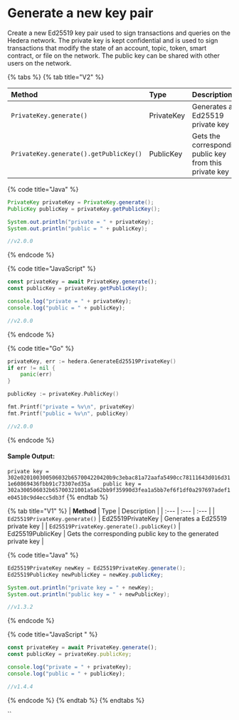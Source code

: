 # Generate a new key pair

Create a new Ed25519 key pair used to sign transactions and queries on the Hedera network. The private key is kept confidential and is used to sign transactions that modify the state of an account, topic, token, smart contract, or file on the network. The public key can be shared with other users on the network.

{% tabs %}
{% tab title="V2" %}


| **Method**  | Type | Description |
| :--- | :--- | :--- |
| `PrivateKey.generate()` | PrivateKey | Generates a Ed25519 private key |
| `PrivateKey.generate().getPublicKey()` | PublicKey | Gets the corresponding public key from this private key |

{% code title="Java" %}
```java
PrivateKey privateKey = PrivateKey.generate();
PublicKey publicKey = privateKey.getPublicKey();

System.out.println("private = " + privateKey);
System.out.println("public = " + publicKey);

//v2.0.0
```
{% endcode %}

{% code title="JavaScript" %}
```javascript
const privateKey = await PrivateKey.generate();
const publicKey = privateKey.getPublicKey();

console.log("private = " + privateKey);
console.log("public = " + publicKey);

//v2.0.0
```
{% endcode %}

{% code title="Go" %}
```go
privateKey, err := hedera.GenerateEd25519PrivateKey()
if err != nil {
    panic(err)
}

publicKey := privateKey.PublicKey()

fmt.Printf("private = %v\n", privateKey)
fmt.Printf("public = %v\n", publicKey)

//v2.0.0
```
{% endcode %}

#### Sample Output:

`private key = 302e020100300506032b657004220420b9c3ebac81a72aafa5490cc78111643d016d311e60869436fbb91c73307ed35a   
public key = 302a300506032b65700321001a5a62bb9f35990d3fea1a5bb7ef6f1df0a297697adef1e04510c9d4ecc5db3f`
{% endtab %}

{% tab title="V1" %}
| **Method**  | Type | Description |
| :--- | :--- | :--- |
| `Ed25519PrivateKey.generate()` | Ed25519PrivateKey | Generates a Ed25519 private key |
| `Ed25519PrivateKey.generate().publicKey()` | Ed25519PublicKey | Gets the corresponding public key to the generated private key |

{% code title="Java" %}
```java
Ed25519PrivateKey newKey = Ed25519PrivateKey.generate();
Ed25519PublicKey newPublicKey = newKey.publicKey;

System.out.println("private key = " + newKey);
System.out.println("public key = " + newPublicKey);

//v1.3.2
```
{% endcode %}

{% code title="JavaScript " %}
```javascript
const privateKey = await PrivateKey.generate();
const publicKey = privateKey.publicKey;

console.log("private = " + privateKey);
console.log("public = " + publicKey);

//v1.4.4
```
{% endcode %}
{% endtab %}
{% endtabs %}

\`\`

## 


